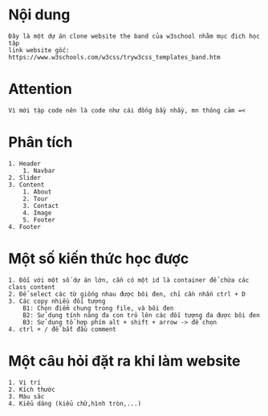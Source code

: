 # Nội dung

    Đây là một dự án clone website the band của w3school nhằm mục đich học tập
    link website gốc: https://www.w3schools.com/w3css/tryw3css_templates_band.htm

# Attention

    Vì mới tập code nên là code như cái đống bầy nhầy, mn thông cảm =<

# Phân tích

    1. Header
        1. Navbar
    2. Slider
    3. Content
        1. About
        2. Tour
        3. Contact
        4. Image
        5. Footer
    4. Footer

# Một số kiến thức học được

    1. Đối với một số dự án lớn, cần có một id là container để chứa các class content
    2. Để select các từ giống nhau được bôi đen, chỉ cần nhấn ctrl + D
    3. Các copy nhiều đối tượng
        B1: Chọn điểm chung trong file, và bôi đen
        B2: Sử dụng tính năng đa con trỏ lên các đối tượng đa được bôi đen
        B3: Sử dụng tổ hợp phím alt + shift + arrow -> để chọn
    4. ctrl + / đề bắt đầu comment

# Một câu hỏi đặt ra khi làm website

    1. Vị trí
    2. Kích thước
    3. Màu săc
    4. Kiểu dáng (kiểu chữ,hình tròn,...)
